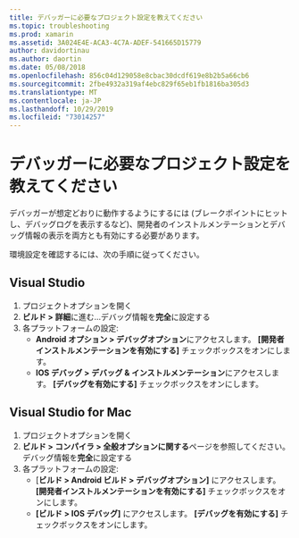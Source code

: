 ```yaml
---
title: デバッガーに必要なプロジェクト設定を教えてください
ms.topic: troubleshooting
ms.prod: xamarin
ms.assetid: 3A024E4E-ACA3-4C7A-ADEF-541665D15779
author: davidortinau
ms.author: daortin
ms.date: 05/08/2018
ms.openlocfilehash: 856c04d129058e8cbac30dcdf619e8b2b5a66cb6
ms.sourcegitcommit: 2fbe4932a319af4ebc829f65eb1fb1816ba305d3
ms.translationtype: MT
ms.contentlocale: ja-JP
ms.lasthandoff: 10/29/2019
ms.locfileid: "73014257"
---
```

# <a name="what-project-settings-are-required-for-the-debugger"></a>デバッガーに必要なプロジェクト設定を教えてください

デバッガーが想定どおりに動作するようにするには (ブレークポイントにヒットし、デバッグログを表示するなど)、開発者のインストルメンテーションとデバッグ情報の表示を両方とも有効にする必要があります。

環境設定を確認するには、次の手順に従ってください。

## <a name="visual-studio"></a>Visual Studio

1. プロジェクトオプションを開く
2. **ビルド > 詳細**に進む...デバッグ情報を**完全**に設定する
3. 各プラットフォームの設定:
   - **Android オプション > デバッグオプション**にアクセスします。 **[開発者インストルメンテーションを有効にする]** チェックボックスをオンにします。
   - **IOS デバッグ > デバッグ & インストルメンテーション**にアクセスします。 **[デバッグを有効にする]** チェックボックスをオンにします。

## <a name="visual-studio-for-mac"></a>Visual Studio for Mac

1. プロジェクトオプションを開く
2. **ビルド > コンパイラ > 全般オプションに関する**ページを参照してください。 デバッグ情報を**完全**に設定する
3. 各プラットフォームの設定:
    - [**ビルド > Android ビルド > デバッグオプション]** にアクセスします。 **[開発者インストルメンテーションを有効にする]** チェックボックスをオンにします。
    - **[ビルド > IOS デバッグ]** にアクセスします。 **[デバッグを有効にする]** チェックボックスをオンにします。
